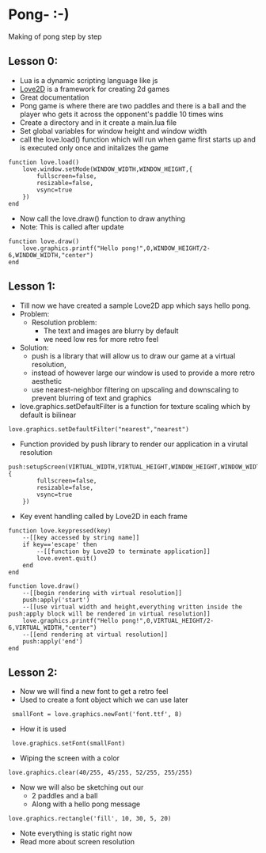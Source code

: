 # Pong- :-) 
Making of pong step by step 
## Lesson 0:
- Lua is a dynamic scripting language like js
- [Love2D](https://love2d.org/wiki/Main_Page) is a framework for creating 2d games
- Great documentation
- Pong game is where there are two paddles and there is a ball and the player who gets it across the opponent's paddle 10 times wins
- Create a directory and in it create a main.lua file
- Set global variables for window height and window width
- call the love.load() function which will run when game first starts up and is executed only once and initalizes the game

```
function love.load()
    love.window.setMode(WINDOW_WIDTH,WINDOW_HEIGHT,{
        fullscreen=false,
        resizable=false,
        vsync=true
    })
end
```

- Now call the love.draw() function to draw anything
- Note: This is called after update

```
function love.draw()
    love.graphics.printf("Hello pong!",0,WINDOW_HEIGHT/2-6,WINDOW_WIDTH,"center")
end
```

## Lesson 1:
- Till now we have created a sample Love2D app which says hello pong.
- Problem: 
    - Resolution problem: 
        - The text and images are blurry by default
        - we need low res for more retro feel
- Solution: 
    - push is a library that will allow us to draw our game at a virtual resolution, 
    - instead of however large our window is used to provide a more retro aesthetic 
    - use nearest-neighbor filtering on upscaling and downscaling to prevent blurring of text and graphics
- love.graphics.setDefaultFilter is a function for texture scaling which by default is bilinear

```
love.graphics.setDefaultFilter("nearest","nearest")
```
- Function provided by push library to render our application in a virutal resolution 
```
push:setupScreen(VIRTUAL_WIDTH,VIRTUAL_HEIGHT,WINDOW_HEIGHT,WINDOW_WIDTH,{
        fullscreen=false,
        resizable=false,
        vsync=true
    })
```
- Key event handling called by Love2D in each frame
```
function love.keypressed(key)
    --[[key accessed by string name]]
    if key=='escape' then
        --[[function by Love2D to terminate application]]
        love.event.quit()
    end
end
```
```
function love.draw()
    --[[begin rendering with virtual resolution]]
    push:apply('start')
    --[[use virtual width and height,everything written inside the push:apply block will be rendered in virtual resolution]]
    love.graphics.printf("Hello pong!",0,VIRTUAL_HEIGHT/2-6,VIRTUAL_WIDTH,"center")
    --[[end rendering at virtual resolution]]
    push:apply('end')
end
```

## Lesson 2:

- Now we will find a new font to get a retro feel    
- Used to create a font object which we can use later

```
 smallFont = love.graphics.newFont('font.ttf', 8)
```
- How it is used

```
 love.graphics.setFont(smallFont)
```

- Wiping the screen with a color

```
love.graphics.clear(40/255, 45/255, 52/255, 255/255)
```

- Now we will also be sketching out our
    - 2 paddles and a ball
    - Along with a hello pong message
    
```
love.graphics.rectangle('fill', 10, 30, 5, 20)
```

- Note everything is static right now
- Read more about screen resolution